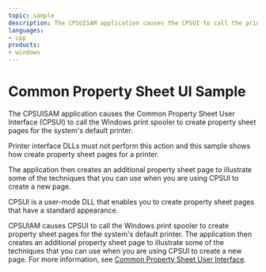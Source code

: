 ```yaml
---
topic: sample
description: The CPSUISAM application causes the CPSUI to call the print spooler to create property sheet pages for the default printer.
languages:
- cpp
products:
- windows
---
```


<!---
    name: Common Property Sheet User Interface (CPSUI) Sample
    platform: Application
    language: cpp
    category: Print
    description: The CPSUISAM application causes the CPSUI to call the print spooler to create property sheet pages for the default printer.
    samplefwlink: http://go.microsoft.com/fwlink/p/?LinkId=617940
--->

# Common Property Sheet UI Sample

The CPSUISAM application causes the Common Property Sheet User Interface (CPSUI) to call the Windows print spooler to create property sheet pages for the system's default printer.

Printer interface DLLs must not perform this action and this sample shows how create property sheet pages for a printer.

The application then creates an additional property sheet page to illustrate some of the techniques that you can use when you are using CPSUI to create a new page.

CPSUI is a user-mode DLL that enables you to create property sheet pages that have a standard appearance.

CPSUIAM causes CPSUI to call the Windows print spooler to create property sheet pages for the system's default printer. The application then creates an additional property sheet page to illustrate some of the techniques that you can use when you are using CPSUI to create a new page. For more information, see [Common Property Sheet User Interface](http://msdn.microsoft.com/en-us/library/windows/hardware/ff546163(v=vs.85).aspx).